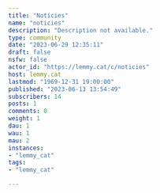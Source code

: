 ```yaml
---
title: "Notícies" 
name: "noticies"
description: "Description not available."
type: community
date: "2023-06-29 12:35:11"
draft: false
nsfw: false
actor_id: "https://lemmy.cat/c/noticies"
host: lemmy.cat
lastmod: "1969-12-31 19:00:00"
published: "2023-06-13 13:54:49"
subscribers: 14
posts: 1
comments: 0
weight: 1
dau: 1
wau: 1
mau: 2
instances:
- "lemmy_cat"
tags: 
- "lemmy_cat"

---
```

